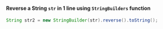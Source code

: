 
#### Reverse a String `str` in 1 line using `StringBuilders` function
```java
String str2 = new StringBuilder(str).reverse().toString();
```
